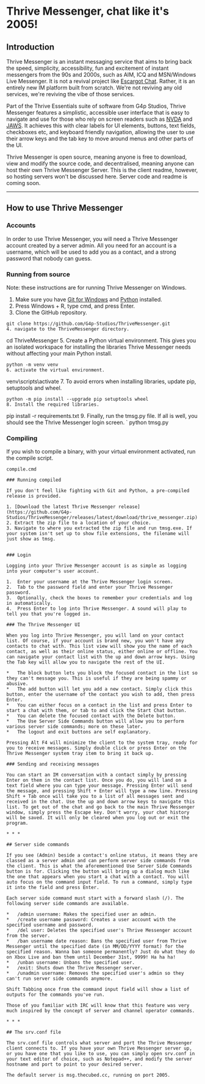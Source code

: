# Thrive Messenger, chat like it's 2005!

## Introduction

Thrive Messenger is an instant messaging service that aims to bring back the speed, simplicity, accessibility, fun and excitement of instant messengers from the 90s and 2000s, such as AIM, ICQ and MSN/Windows Live Messenger. It is not a revival project like [Escargot Chat](https://escargot.chat). Rather, it is an entirely new IM platform built from scratch. We're not reviving any old services, we're reviving the vibe of those services.

Part of the Thrive Essentials suite of software from G4p Studios, Thrive Messenger features a simplistic, accessible user interface that is easy to navigate and use for those who rely on screen readers such as [NVDA](https://nvaccess.org) and [JAWS](https://www.freedomscientific.com/products/software/jaws/). It achieves this with clear labels for UI elements, buttons, text fields, checkboxes etc, and keyboard friendly navigation, allowing the user to use their arrow keys and the tab key to move around menus and other parts of the UI.

Thrive Messenger is open source, meaning anyone is free to download, view and modify the source code, and decentralised, meaning anyone can host their own Thrive Messenger Server. This is the client readme, however, so hosting servers won't be discussed here. Server code and readme is coming soon.

* * *

## How to use Thrive Messenger

### Accounts

In order to use Thrive Messenger, you will need a Thrive Messenger account created by a server admin. All you need for an account is a username, which will be used to add you as a contact, and a strong password that nobody can guess.

### Running from source

Note: these instructions are for running Thrive Messenger on Windows.

1. Make sure you have [Git for Windows](https://gitforwindows.org) and [Python](https://www.python.org/downloads/windows/) installed.
2. Press Windows + R, type cmd, and press Enter.
3. Clone the GitHub repository.
```
git clone https://github.com/G4p-Studios/ThriveMessenger.git
4. navigate to the ThriveMessenger directory.
```
cd ThriveMessenger
5. Create a Python virtual environment. This gives you an isolated workspace for installing the libraries Thrive Messenger needs without affecting your main Python install.
```
python -m venv venv
6. activate the virtual environment.
```
venv\scripts\activate
7. To avoid errors when installing libraries, update pip, setuptools and wheel.
```
python -m pip install --upgrade pip setuptools wheel
8. Install the required libraries.
```
pip install -r requirements.txt
9. Finally, run the tmsg.py file. If all is well, you should see the Thrive Messenger login screen.
`
python tmsg.py

### Compiling

If you wish to compile a binary, with your virtual environment activated, run the compile script.

```
compile.cmd

### Running compiled

If you don't feel like fighting with Git and Python, a pre-compiled release is provided.

1. [Download the latest Thrive Messenger release](https://github.com/G4p-Studios/ThriveMessenger/releases/latest/download/thrive_messenger.zip)
2. Extract the zip file to a location of your choice.
3. Navigate to where you extracted the zip file and run tmsg.exe. If your system isn't set up to show file extensions, the filename will just show as tmsg.


### Login

Logging into your Thrive Messenger account is as simple as logging into your computer's user account.

1.  Enter your username at the Thrive Messenger login screen.
2.  Tab to the password field and enter your Thrive Messenger password.
3.  Optionally, check the boxes to remember your credentials and log in automatically.
4.  Press Enter to log into Thrive Messenger. A sound will play to tell you that you're logged in.

### The Thrive Messenger UI

When you log into Thrive Messenger, you will land on your contact list. Of course, if your account is brand new, you won't have any contacts to chat with. This list view will show you the name of each contact, as well as their online status, either online or offline. You can navigate your contact list with the up and down arrow keys. Using the Tab key will allow you to navigate the rest of the UI.

*   The block button lets you block the focused contact in the list so they can't message you. This is useful if they are being spammy or abusive.
*   The add button will let you add a new contact. Simply click this button, enter the username of the contact you wish to add, then press Enter.
*   You can either focus on a contact in the list and press Enter to start a chat with them, or tab to and click the Start Chat button.
*   You can delete the focused contact with the Delete button.
*   The Use Server Side Commands button will allow you to perform various server side commands; more on these later.
*   The logout and exit buttons are self explanatory.

Pressing Alt F4 will minimize the client to the system tray, ready for you to receive messages. Simply double click or press Enter on the Thrive Messenger system tray item to bring it back up.

### Sending and receiving messages

You can start an IM conversation with a contact simply by pressing Enter on them in the contact list. Once you do, you will land on a text field where you can type your message. Pressing Enter will send the message, and pressing Shift + Enter will type a new line. Pressing Shift + Tab once will take you to a list of all messages sent and received in the chat. Use the up and down arrow keys to navigate this list. To get out of the chat and go back to the main Thrive Messenger window, simply press the Escape key. Don't worry, your chat history will be saved. It will only be cleared when you log out or exit the program.

* * *

## Server side commands

If you see (Admin) beside a contact's online status, it means they are classed as a server admin and can perform server side commands from the client. This is what the aforementioned Use Server Side Commands button is for. Clicking the button will bring up a dialog much like the one that appears when you start a chat with a contact. You will auto focus on the command input field. To run a command, simply type it into the field and press Enter.

Each server side command must start with a forward slash (/). The following server side commands are available.

*   /admin username: Makes the specified user an admin.
*   /create username password: Creates a user account with the specified username and password.
*   /del user: Deletes the specified user's Thrive Messenger account from the server.
*   /ban username date reason: Bans the specified user from Thrive Messenger until the specified date (in MM/DD/YYYY format) for the specified reason. Wanna ban someone permanently? Just do what they do on Xbox Live and ban them until December 31st, 9999! Ha ha ha!
*   /unban username: Unbans the specified user.
*   /exit: Shuts down the Thrive Messenger server.
*   /unadmin username: Removes the specified user's admin so they can't run server side commands anymore.

Shift Tabbing once from the command input field will show a list of outputs for the commands you've run.

Those of you familiar with IRC will know that this feature was very much inspired by the concept of server and channel operator commands.

* * *

## The srv.conf file

The srv.conf file controls what server and port the Thrive Messenger client connects to. If you have your own Thrive Messenger server up, or you have one that you like to use, you can simply open srv.conf in your text editor of choice, such as Notepad++, and modify the server hostname and port to point to your desired server.

The default server is msg.thecubed.cc, running on port 2005.